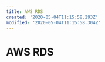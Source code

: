 ```yaml
---
title: AWS RDS
created: '2020-05-04T11:15:58.293Z'
modified: '2020-05-04T11:15:58.304Z'
---
```


# AWS RDS
